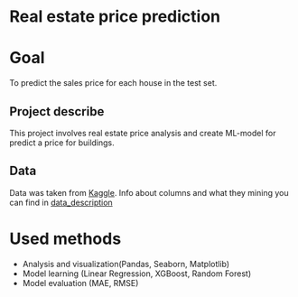 # Real estate price prediction

# Goal
To predict the sales price for each house in the test set. 

## Project describe
This project involves real estate price analysis and create ML-model for predict a price for buildings.

## Data
Data was taken from [Kaggle](https://www.kaggle.com/competitions/house-prices-advanced-regression-techniques/data). Info about columns and what they mining you can find in [data_description](./data_description.txt)

# Used methods
- Analysis and visualization(Pandas, Seaborn, Matplotlib)
- Model learning (Linear Regression, XGBoost, Random Forest)
- Model evaluation (MAE, RMSE)

  
